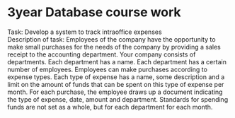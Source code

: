 # 3year Database course work
Task: Develop a system to track intraoffice expenses  
Description of task: Employees of the company have the opportunity to make small purchases for the needs of the company by providing a sales receipt to the accounting department. 
Your company consists of departments. Each department has a name. Each department has a certain number of employees. Employees can make purchases according to expense types. 
Each type of expense has a name, some description and a limit on the amount of funds that can be spent on this type of expense per month. 
For each purchase, the employee draws up a document indicating the type of expense, date, amount and department. 
Standards for spending funds are not set as a whole, but for each department for each month.
